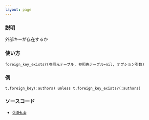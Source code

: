 ```yaml
---
layout: page
---
```


### 説明

外部キーが存在するか

### 使い方

    foreign_key_exists?(参照元テーブル, 参照先テーブル=nil, オプション引数)

### 例

    t.foreign_key(:authors) unless t.foreign_key_exists?(:authors)

### ソースコード

- [GitHub](https://github.com/rails/rails/blob/984c3ef2775781d47efa9f541ce570daa2434a80/activerecord/lib/active_record/connection_adapters/abstract/schema_definitions.rb#L804)
